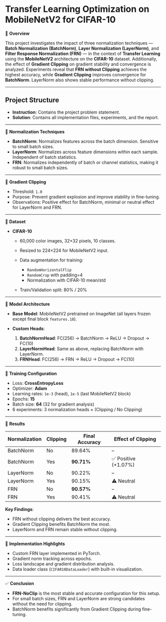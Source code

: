 # Transfer Learning Optimization on MobileNetV2 for CIFAR-10

📌 **Overview**

This project investigates the impact of three normalization techniques — **Batch Normalization (BatchNorm)**, **Layer Normalization (LayerNorm)**, and **Filter Response Normalization (FRN)** — in the context of **Transfer Learning** using the **MobileNetV2** architecture on the **CIFAR-10** dataset.
Additionally, the effect of **Gradient Clipping** on gradient stability and convergence is analyzed.
Experiments reveal that **FRN without Clipping** achieves the highest accuracy, while **Gradient Clipping** improves convergence for **BatchNorm**. LayerNorm also shows stable performance without clipping.

---
## Project Structure

- **Instruction**: Contains the project problem statement.  
- **Solution**: Contains all implementation files, experiments, and the report.

---
🔹 **Normalization Techniques**

* **BatchNorm**: Normalizes features across the batch dimension. Sensitive to small batch sizes.
* **LayerNorm**: Normalizes across feature dimensions within each sample. Independent of batch statistics.
* **FRN**: Normalizes independently of batch or channel statistics, making it robust to small batch sizes.

---

🔹 **Gradient Clipping**

* Threshold: `1.0`
* Purpose: Prevent gradient explosion and improve stability in fine-tuning.
* Observations: Positive effect for BatchNorm, minimal or neutral effect for LayerNorm and FRN.

---

🔹 **Dataset**

* **CIFAR-10**

  * 60,000 color images, 32×32 pixels, 10 classes.
  * Resized to 224×224 for MobileNetV2 input.
  * Data augmentation for training:

    * `RandomHorizontalFlip`
    * `RandomCrop` with padding=4
    * Normalization with CIFAR-10 mean/std
  * Train/Validation split: 80% / 20%

---

🔹 **Model Architecture**

* **Base Model**: MobileNetV2 pretrained on ImageNet (all layers frozen except final block `features.18`).
* **Custom Heads**:

  1. **BatchNormHead**: FC(256) → BatchNorm → ReLU → Dropout → FC(10)
  2. **LayerNormHead**: Same as above, replacing BatchNorm with LayerNorm.
  3. **FRNHead**: FC(256) → FRN → ReLU → Dropout → FC(10)

---

🔹 **Training Configuration**

* Loss: **CrossEntropyLoss**
* Optimizer: **Adam**
* Learning rates: `1e-3` (head), `1e-5` (last MobileNetV2 block)
* Epochs: **15**
* Batch size: **64** (32 for gradient analysis)
* 6 experiments: 3 normalization heads × (Clipping / No Clipping)

---

🔹 **Results**

| Normalization | Clipping | Final Accuracy | Effect of Clipping  |
| ------------- | -------- | -------------- | ------------------- |
| BatchNorm     | No       | 89.64%         | –                   |
| BatchNorm     | Yes      | **90.71%**     | ✅ Positive (+1.07%) |
| LayerNorm     | No       | 90.22%         | –                   |
| LayerNorm     | Yes      | 90.15%         | ⚠ Neutral           |
| FRN           | No       | **90.57%**     | –                   |
| FRN           | Yes      | 90.41%         | ⚠ Neutral           |

**Key Findings**:

* FRN without clipping delivers the best accuracy.
* Gradient Clipping benefits BatchNorm the most.
* LayerNorm and FRN remain stable without clipping.

---

🔹 **Implementation Highlights**

* Custom FRN layer implemented in PyTorch.
* Gradient norm tracking across epochs.
* Loss landscape and gradient distribution analysis.
* Data loader class (`CIFAR10DataLoader`) with built-in visualization.

---

✅ **Conclusion**

* **FRN-NoClip** is the most stable and accurate configuration for this setup.
* For small batch sizes, FRN and LayerNorm are strong candidates without the need for clipping.
* BatchNorm benefits significantly from Gradient Clipping during fine-tuning.
